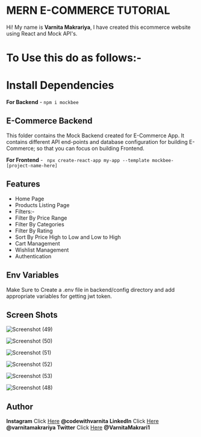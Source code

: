 # MERN E-COMMERCE TUTORIAL

Hi! My name is **Varnita Makrariya**, I have created this ecommerce website using React and Mock API's.

# To Use this do as follows:-

# Install Dependencies

**For Backend** - `npm i mockbee`

## E-Commerce Backend

This folder contains the Mock Backend created for E-Commerce App. It contains different API end-points and database configuration for building E-Commerce; so that you can focus on building Frontend.

**For Frontend** - ` npx create-react-app my-app --template mockbee-[project-name-here]`

## Features

- Home Page
- Products Listing Page
- Filters:-
 - Filter By Price Range
 - Filter By Categories
 - Filter By Rating
 - Sort By Price High to Low and Low to High
- Cart Management
- Wishlist Management
- Authentication

## Env Variables

Make Sure to Create a .env file in backend/config directory and add appropriate variables for getting jwt token.

## Screen Shots

![Screenshot (49)](https://user-images.githubusercontent.com/66819239/162056321-24498d95-6595-4779-856b-9ab618c19c41.png)

![Screenshot (50)](https://user-images.githubusercontent.com/66819239/162056343-62aed034-34ea-4474-be79-e79a8ba6a6ab.png)

![Screenshot (51)](https://user-images.githubusercontent.com/66819239/162056348-3fbb4ddf-3557-4c4a-9faf-8443fd27b2db.png)

![Screenshot (52)](https://user-images.githubusercontent.com/66819239/162056357-75ebf916-a56d-4166-aff0-a9a401b9534b.png)

![Screenshot (53)](https://user-images.githubusercontent.com/66819239/162056360-0f7ce12a-93e6-4b8f-ab1f-9480c89c791b.png)

![Screenshot (48)](https://user-images.githubusercontent.com/66819239/162056368-6c098a36-7f67-4c85-b98a-57621a38ab9c.png)



## Author

**Instagram** Click [Here](https://www.instagram.com/codewithvarnita/) **@codewithvarnita**
**LinkedIn** Click [Here](https://www.linkedin.com/in/varnita-makrariya-307177191/) **@varnitamakrariya**
**Twitter** Click [Here](https://twitter.com/VarnitaMakrari1) **@VarnitaMakrari1**
